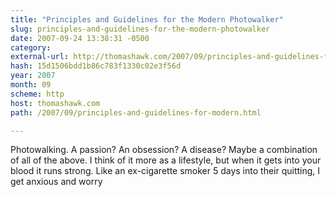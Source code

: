 ```yaml
---
title: "Principles and Guidelines for the Modern Photowalker"
slug: principles-and-guidelines-for-the-modern-photowalker
date: 2007-09-24 13:38:31 -0500
category: 
external-url: http://thomashawk.com/2007/09/principles-and-guidelines-for-modern.html
hash: 15d1506bdd1b86c783f1330c02e3f56d
year: 2007
month: 09
scheme: http
host: thomashawk.com
path: /2007/09/principles-and-guidelines-for-modern.html

---
```


Photowalking. A passion? An obsession? A disease? Maybe a combination of all of the above. I think of it more as a lifestyle, but when it gets into your blood it runs strong. Like an ex-cigarette smoker 5 days into their quitting, I get anxious and worry
